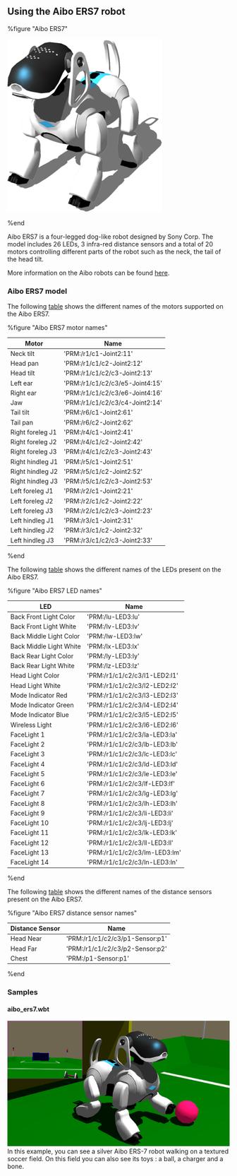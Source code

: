 ## Using the Aibo ERS7 robot

%figure "Aibo ERS7"

![aibo_ers7.png](images/aibo_ers7.png)

%end

Aibo ERS7 is a four-legged dog-like robot designed by Sony Corp.
The model includes 26 LEDs, 3 infra-red distance sensors and a total of 20 motors controlling different parts of the robot such as the neck, the tail of the head tilt.

More information on the Aibo robots can be found [here](https://en.wikipedia.org/wiki/AIBO).

### Aibo ERS7 model

The following [table](#aibo-ers7-motor-names) shows the different names of the motors supported on the Aibo ERS7.

%figure "Aibo ERS7 motor names"

| Motor            | Name                            |
| ---------------- | ------------------------------- |
| Neck tilt        | 'PRM:/r1/c1-Joint2:11'          |
| Head pan         | 'PRM:/r1/c1/c2-Joint2:12'       |
| Head tilt        | 'PRM:/r1/c1/c2/c3-Joint2:13'    |
| Left ear         | 'PRM:/r1/c1/c2/c3/e5-Joint4:15' |
| Right ear        | 'PRM:/r1/c1/c2/c3/e6-Joint4:16' |
| Jaw              | 'PRM:/r1/c1/c2/c3/c4-Joint2:14' |
| Tail tilt        | 'PRM:/r6/c1-Joint2:61'          |
| Tail pan         | 'PRM:/r6/c2-Joint2:62'          |
| Right foreleg J1 | 'PRM:/r4/c1-Joint2:41'          |
| Right foreleg J2 | 'PRM:/r4/c1/c2-Joint2:42'       |
| Right foreleg J3 | 'PRM:/r4/c1/c2/c3-Joint2:43'    |
| Right hindleg J1 | 'PRM:/r5/c1-Joint2:51'          |
| Right hindleg J2 | 'PRM:/r5/c1/c2-Joint2:52'       |
| Right hindleg J3 | 'PRM:/r5/c1/c2/c3-Joint2:53'    |
| Left foreleg J1  | 'PRM:/r2/c1-Joint2:21'          |
| Left foreleg J2  | 'PRM:/r2/c1/c2-Joint2:22'       |
| Left foreleg J3  | 'PRM:/r2/c1/c2/c3-Joint2:23'    |
| Left hindleg J1  | 'PRM:/r3/c1-Joint2:31'          |
| Left hindleg J2  | 'PRM:/r3/c1/c2-Joint2:32'       |
| Left hindleg J3  | 'PRM:/r3/c1/c2/c3-Joint2:33'    |

%end

The following [table](#aibo-ers7-motor-names) shows the different names of the LEDs present on the Aibo ERS7.

%figure "Aibo ERS7 LED names"

| LED                     | Name                          |
| ----------------------- | ----------------------------- |
| Back Front Light Color  | 'PRM:/lu-LED3:lu'             |
| Back Front Light White  | 'PRM:/lv-LED3:lv'             |
| Back Middle Light Color | 'PRM:/lw-LED3:lw'             |
| Back Middle Light White | 'PRM:/lx-LED3:lx'             |
| Back Rear Light Color   | 'PRM:/ly-LED3:ly'             |
| Back Rear Light White   | 'PRM:/lz-LED3:lz'             |
| Head Light Color        | 'PRM:/r1/c1/c2/c3/l1-LED2:l1' |
| Head Light White        | 'PRM:/r1/c1/c2/c3/l2-LED2:l2' |
| Mode Indicator Red      | 'PRM:/r1/c1/c2/c3/l3-LED2:l3' |
| Mode Indicator Green    | 'PRM:/r1/c1/c2/c3/l4-LED2:l4' |
| Mode Indicator Blue     | 'PRM:/r1/c1/c2/c3/l5-LED2:l5' |
| Wireless Light          | 'PRM:/r1/c1/c2/c3/l6-LED2:l6' |
| FaceLight 1             | 'PRM:/r1/c1/c2/c3/la-LED3:la' |
| FaceLight 2             | 'PRM:/r1/c1/c2/c3/lb-LED3:lb' |
| FaceLight 3             | 'PRM:/r1/c1/c2/c3/lc-LED3:lc' |
| FaceLight 4             | 'PRM:/r1/c1/c2/c3/ld-LED3:ld' |
| FaceLight 5             | 'PRM:/r1/c1/c2/c3/le-LED3:le' |
| FaceLight 6             | 'PRM:/r1/c1/c2/c3/lf-LED3:lf' |
| FaceLight 7             | 'PRM:/r1/c1/c2/c3/lg-LED3:lg' |
| FaceLight 8             | 'PRM:/r1/c1/c2/c3/lh-LED3:lh' |
| FaceLight 9             | 'PRM:/r1/c1/c2/c3/li-LED3:li' |
| FaceLight 10            | 'PRM:/r1/c1/c2/c3/lj-LED3:lj' |
| FaceLight 11            | 'PRM:/r1/c1/c2/c3/lk-LED3:lk' |
| FaceLight 12            | 'PRM:/r1/c1/c2/c3/ll-LED3:ll' |
| FaceLight 13            | 'PRM:/r1/c1/c2/c3/lm-LED3:lm' |
| FaceLight 14            | 'PRM:/r1/c1/c2/c3/ln-LED3:ln' |

%end

The following [table](#aibo-ers7-motor-names) shows the different names of the distance sensors present on the Aibo ERS7.

%figure "Aibo ERS7 distance sensor names"

| Distance Sensor  | Name                             |
| --------------- | -------------------------------- |
| Head Near       | 'PRM:/r1/c1/c2/c3/p1-Sensor:p1'  |
| Head Far        | 'PRM:/r1/c1/c2/c3/p2-Sensor:p2'  |
| Chest           | 'PRM:/p1-Sensor:p1'              |


%end

### Samples

#### aibo\_ers7.wbt

![aibo_ers7_example.png](images/aibo_ers7_example.png) In this example, you can see a silver Aibo ERS-7 robot walking on a textured soccer field.
On this field you can also see its toys : a ball, a charger and a bone.
